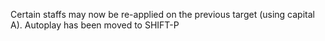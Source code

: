 Certain staffs may now be re-applied on the previous target (using capital A).
Autoplay has been moved to SHIFT-P